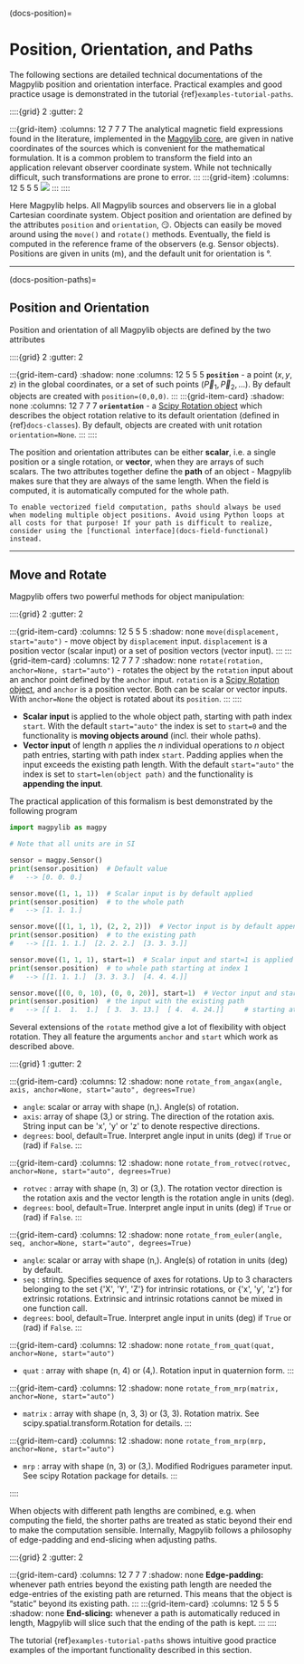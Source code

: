 (docs-position)=
# Position, Orientation, and Paths

The following sections are detailed technical documentations of the Magpylib position and orientation interface. Practical examples and good practice usage is demonstrated in the tutorial {ref}`examples-tutorial-paths`.

::::{grid} 2
:gutter: 2

:::{grid-item}
:columns: 12 7 7 7
The analytical magnetic field expressions found in the literature, implemented in the [Magpylib core](docs-field-core), are given in native coordinates of the sources which is convenient for the mathematical formulation. It is a common problem to transform the field into an application relevant observer coordinate system. While not technically difficult, such transformations are prone to error.
:::
:::{grid-item}
:columns: 12 5 5 5
![](../../../_static/images/docu_position_sketch.png)
:::
::::

Here Magpylib helps. All Magpylib sources and observers lie in a global Cartesian coordinate system. Object position and orientation are defined by the attributes `position` and `orientation`, 😏. Objects can easily be moved around using the `move()` and `rotate()` methods. Eventually, the field is computed in the reference frame of the observers (e.g. Sensor objects). Positions are given in units (m), and the default unit for orientation is °.

--------------------------
(docs-position-paths)=
## Position and Orientation

Position and orientation of all Magpylib objects are defined by the two attributes

::::{grid} 2
:gutter: 2

:::{grid-item-card}
:shadow: none
:columns: 12 5 5 5
**`position`** - a point $(x,y,z)$ in the global coordinates, or a set of such points $(\vec{P}_1, \vec{P}_2, ...)$. By default objects are created with `position=(0,0,0)`.
:::
:::{grid-item-card}
:shadow: none
:columns: 12 7 7 7
**`orientation`** - a [Scipy Rotation object](https://docs.scipy.org/doc/scipy/reference/generated/scipy.spatial.transform.Rotation.html) which describes the object rotation relative to its default orientation (defined in {ref}`docs-classes`). By default, objects are created with unit rotation `orientation=None`.
:::
::::

The position and orientation attributes can be either **scalar**, i.e. a single position or a single rotation, or **vector**, when they are arrays of such scalars. The two attributes together define the **path** of an object - Magpylib makes sure that they are always of the same length. When the field is computed, it is automatically computed for the whole path.

```{tip}
To enable vectorized field computation, paths should always be used when modeling multiple object positions. Avoid using Python loops at all costs for that purpose! If your path is difficult to realize, consider using the [functional interface](docs-field-functional) instead.
```

--------------------------
## Move and Rotate

Magpylib offers two powerful methods for object manipulation:

::::{grid} 2
:gutter: 2

:::{grid-item-card}
:columns: 12 5 5 5
:shadow: none
`move(displacement, start="auto")` -  move object by `displacement` input. `displacement` is a position vector (scalar input) or a set of position vectors (vector input).
:::
:::{grid-item-card}
:columns: 12 7 7 7
:shadow: none
`rotate(rotation, anchor=None, start="auto")` - rotates the object by the `rotation` input about an anchor point defined by the `anchor` input. `rotation` is a [Scipy Rotation object](https://docs.scipy.org/doc/scipy/reference/generated/scipy.spatial.transform.Rotation.html), and `anchor` is a position vector. Both can be scalar or vector inputs. With `anchor=None` the object is rotated about its `position`.
:::
::::

- **Scalar input** is applied to the whole object path, starting with path index `start`. With the default `start="auto"` the index is set to `start=0` and the functionality is **moving objects around** (incl. their whole paths).
- **Vector input** of length $n$ applies the $n$ individual operations to $n$ object path entries, starting with path index `start`. Padding applies when the input exceeds the existing path length. With the default `start="auto"` the index is set to `start=len(object path)` and the functionality is **appending the input**.

The practical application of this formalism is best demonstrated by the following program

```python
import magpylib as magpy

# Note that all units are in SI

sensor = magpy.Sensor()
print(sensor.position)  # Default value
#   --> [0. 0. 0.]

sensor.move((1, 1, 1))  # Scalar input is by default applied
print(sensor.position)  # to the whole path
#   --> [1. 1. 1.]

sensor.move([(1, 1, 1), (2, 2, 2)])  # Vector input is by default appended
print(sensor.position)  # to the existing path
#   --> [[1. 1. 1.]  [2. 2. 2.]  [3. 3. 3.]]

sensor.move((1, 1, 1), start=1)  # Scalar input and start=1 is applied
print(sensor.position)  # to whole path starting at index 1
#   --> [[1. 1. 1.]  [3. 3. 3.]  [4. 4. 4.]]

sensor.move([(0, 0, 10), (0, 0, 20)], start=1)  # Vector input and start=1 merges
print(sensor.position)  # the input with the existing path
#   --> [[ 1.  1.  1.]  [ 3.  3. 13.]  [ 4.  4. 24.]]     # starting at index 1.
```

Several extensions of the `rotate` method give a lot of flexibility with object rotation. They all feature the arguments `anchor` and `start` which work as described above.

::::{grid} 1
:gutter: 2

:::{grid-item-card}
:columns: 12
:shadow: none
`rotate_from_angax(angle, axis, anchor=None, start="auto", degrees=True)`
* `angle`: scalar or array with shape (n,). Angle(s) of rotation.
* `axis`: array of shape (3,) or string. The direction of the rotation axis. String input can be 'x', 'y' or 'z' to denote respective directions.
* `degrees`: bool, default=True. Interpret angle input in units (deg) if `True` or (rad) if `False`.
:::

:::{grid-item-card}
:columns: 12
:shadow: none
`rotate_from_rotvec(rotvec, anchor=None, start="auto", degrees=True)`
* `rotvec` : array with shape (n, 3) or (3,). The rotation vector direction is the rotation axis and the vector length is the rotation angle in units (deg).
* `degrees`: bool, default=True. Interpret angle input in units (deg) if `True` or (rad) if `False`.
:::

:::{grid-item-card}
:columns: 12
:shadow: none
`rotate_from_euler(angle, seq, anchor=None, start="auto", degrees=True)`
* `angle`: scalar or array with shape (n,). Angle(s) of rotation in units (deg) by default.
* `seq` : string. Specifies sequence of axes for rotations. Up to 3 characters belonging to the set {'X', 'Y', 'Z'} for intrinsic rotations, or {'x', 'y', 'z'} for extrinsic rotations. Extrinsic and intrinsic rotations cannot be mixed in one function call.
* `degrees`: bool, default=True. Interpret angle input in units (deg) if `True` or (rad) if `False`.
:::

:::{grid-item-card}
:columns: 12
:shadow: none
`rotate_from_quat(quat, anchor=None, start="auto")`
* `quat` : array with shape (n, 4) or (4,). Rotation input in quaternion form.
:::

:::{grid-item-card}
:columns: 12
:shadow: none
`rotate_from_mrp(matrix, anchor=None, start="auto")`
* `matrix` : array with shape (n, 3, 3) or (3, 3). Rotation matrix. See scipy.spatial.transform.Rotation for details.
:::

:::{grid-item-card}
:columns: 12
:shadow: none
`rotate_from_mrp(mrp, anchor=None, start="auto")`
* `mrp` : array with shape (n, 3) or (3,). Modified Rodrigues parameter input. See scipy Rotation package for details.
:::

::::

When objects with different path lengths are combined, e.g. when computing the field, the shorter paths are treated as static beyond their end to make the computation sensible. Internally, Magpylib follows a philosophy of edge-padding and end-slicing when adjusting paths.

::::{grid} 2
:gutter: 2

:::{grid-item-card}
:columns: 12 7 7 7
:shadow: none
**Edge-padding:** whenever path entries beyond the existing path length are needed the edge-entries of the existing path are returned. This means that the object is “static” beyond its existing path.
:::
:::{grid-item-card}
:columns: 12 5 5 5
:shadow: none
**End-slicing:** whenever a path is automatically reduced in length, Magpylib will slice such that the ending of the path is kept.
:::
::::

The tutorial {ref}`examples-tutorial-paths` shows intuitive good practice examples of the important functionality described in this section.
